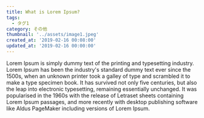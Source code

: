 ```yaml
---
title: What is Lorem Ipsum?
tags:
  - タグ1
category: その他
thumbnail: '../assets/image1.jpeg'
created_at: '2019-02-16 00:08:00'
updated_at: '2019-02-16 00:00:00'
---
```


Lorem Ipsum is simply dummy text of the printing and typesetting industry. Lorem Ipsum has been the industry's standard dummy text ever since the 1500s, when an unknown printer took a galley of type and scrambled it to make a type specimen book. It has survived not only five centuries, but also the leap into electronic typesetting, remaining essentially unchanged. It was popularised in the 1960s with the release of Letraset sheets containing Lorem Ipsum passages, and more recently with desktop publishing software like Aldus PageMaker including versions of Lorem Ipsum.

